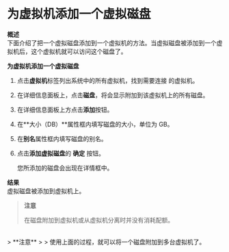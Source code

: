 # 为虚拟机添加一个虚拟磁盘

**概述**<br/>
下面介绍了把一个虚拟磁盘添加到一个虚拟机的方法。当虚拟磁盘被添加到一个虚拟机后，这个虚拟机就可以访问这个磁盘了。


**为虚拟机添加一个虚拟磁盘**

1. 点击**虚拟机**标签列出系统中的所有虚拟机，找到需要连接 的虚拟机。

2. 在详细信息面板上，点击**磁盘**，将会显示附加到该虚拟机上的所有磁盘。

3. 在详细信息面板上方点击**添加**按钮。

4. 在**大小（DB）**属性框内填写磁盘的大小，单位为 GB。

5. 在**别名**属性框内填写磁盘的别名。

6. 点击**添加虚拟磁盘**的 **确定** 按钮。

   您所添加的磁盘会出现在详情框中。


**结果**<br/>
虚拟磁盘被添加到虚拟机上。


> **注意**
>
> 在磁盘附加到虚拟机或从虚拟机分离时并没有消耗配额。


<br/>
> **注意**
>
> 使用上面的过程，就可以将一个磁盘附加到多台虚拟机了。
